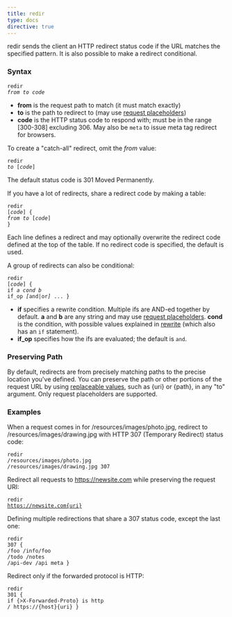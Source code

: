 ```yaml
---
title: redir
type: docs
directive: true
---
```


redir sends the client an HTTP redirect status code if the URL matches the specified pattern. It is also possible to make a redirect conditional.

### Syntax

<code class="block"><span class="hl-directive">redir</span> <span class="hl-arg"><i>from to code</i></span></code>

*   **from** is the request path to match (it must match exactly)
*   **to** is the path to redirect to (may use [request placeholders](/docs/placeholders))
*   **code** is the HTTP status code to respond with; must be in the range [300-308] excluding 306\. May also be `meta` to issue meta tag redirect for browsers.

To create a "catch-all" redirect, omit the _from_ value:

<code class="block"><span class="hl-directive">redir</span> <span class="hl-arg"><i>to</i> [<i>code</i>]</span></code>

The default status code is 301 Moved Permanently.

If you have a lot of redirects, share a redirect code by making a table:

<code class="block"><span class="hl-directive">redir</span> <span class="hl-arg">[<i>code</i>]</span> {
	<span class="hl-subdirective"><i>from</i></span> <i>to</i> [<i>code</i>]
}
</code>

Each line defines a redirect and may optionally overwrite the redirect code defined at the top of the table. If no redirect code is specified, the default is used.

A group of redirects can also be conditional:

<code class="block"><span class="hl-directive">redir</span> <span class="hl-arg">[<i>code</i>]</span> {
	<span class="hl-subdirective">if</span>    <i>a cond b</i>
	<span class="hl-subdirective">if_op</span> <i>[</i>and|or<i>]</i>
	...
}
</code>

*   **if** specifies a rewrite condition. Multiple ifs are AND-ed together by default. **a** and **b** are any string and may use [request placeholders](/docs/placeholders). **cond** is the condition, with possible values explained in [rewrite](/docs/rewrite#if) (which also has an `if` statement).
*   **if_op** specifies how the ifs are evaluated; the default is `and`.

### Preserving Path

By default, redirects are from precisely matching paths to the precise location you've defined. You can preserve the path or other portions of the request URL by using [replaceable values](/docs/placeholders), such as {uri} or {path}, in any "to" argument. Only request placeholders are supported.

### Examples

When a request comes in for /resources/images/photo.jpg, redirect to /resources/images/drawing.jpg with HTTP 307 (Temporary Redirect) status code:

<code class="block"><span class="hl-directive">redir</span> <span class="hl-arg">/resources/images/photo.jpg /resources/images/drawing.jpg 307</span></code>

Redirect all requests to https://newsite.com while preserving the request URI:

<code class="block"><span class="hl-directive">redir</span> <span class="hl-arg">https://newsite.com{uri}</span></code>

Defining multiple redirections that share a 307 status code, except the last one:

<code class="block"><span class="hl-directive">redir</span> <span class="hl-arg">307</span> {
	<span class="hl-subdirective">/foo</span>     /info/foo
	<span class="hl-subdirective">/todo</span>    /notes
	<span class="hl-subdirective">/api-dev</span> /api       meta
}</code>

Redirect only if the forwarded protocol is HTTP:

<code class="block"><span class="hl-directive">redir</span> <span class="hl-arg">301</span> {
	<span class="hl-subdirective">if</span> {>X-Forwarded-Proto} is http
	<span class="hl-subdirective">/</span>  https://{host}{uri}
}</code>
